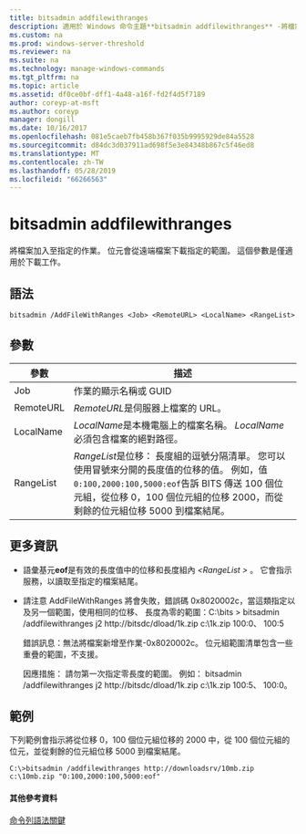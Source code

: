 ```yaml
---
title: bitsadmin addfilewithranges
description: 適用於 Windows 命令主題**bitsadmin addfilewithranges** -將檔案加入至指定的作業。 位元會從遠端檔案下載指定的範圍。
ms.custom: na
ms.prod: windows-server-threshold
ms.reviewer: na
ms.suite: na
ms.technology: manage-windows-commands
ms.tgt_pltfrm: na
ms.topic: article
ms.assetid: df0ce0bf-dff1-4a48-a16f-fd2f4d5f7189
author: coreyp-at-msft
ms.author: coreyp
manager: dongill
ms.date: 10/16/2017
ms.openlocfilehash: 081e5caeb7fb458b367f035b9995929de84a5528
ms.sourcegitcommit: d84dc3d037911ad698f5e3e84348b867c5f46ed8
ms.translationtype: MT
ms.contentlocale: zh-TW
ms.lasthandoff: 05/28/2019
ms.locfileid: "66266563"
---
```

# <a name="bitsadmin-addfilewithranges"></a>bitsadmin addfilewithranges

將檔案加入至指定的作業。 位元會從遠端檔案下載指定的範圍。 這個參數是僅適用於下載工作。

## <a name="syntax"></a>語法

```
bitsadmin /AddFileWithRanges <Job> <RemoteURL> <LocalName> <RangeList>
```

## <a name="parameters"></a>參數

|參數|描述|
|---------|-----------|
|Job|作業的顯示名稱或 GUID|
|RemoteURL|*RemoteURL*是伺服器上檔案的 URL。|
|LocalName|*LocalName*是本機電腦上的檔案名稱。 *LocalName*必須包含檔案的絕對路徑。|
|RangeList|*RangeList*是位移： 長度組的逗號分隔清單。 您可以使用冒號來分開的長度值的位移的值。 例如，值`0:100,2000:100,5000:eof`告訴 BITS 傳送 100 個位元組，從位移 0，100 個位元組的位移 2000，而從剩餘的位元組位移 5000 到檔案結尾。|

## <a name="more-information"></a>更多資訊

-   語彙基元**eof**是有效的長度值中的位移和長度組內 *\<RangeList >* 。 它會指示服務，以讀取至指定的檔案結尾。
-   請注意 AddFileWithRanges 將會失敗，錯誤碼 0x8020002c，當這類指定以及另一個範圍，使用相同的位移、 長度為零的範圍：C:\bits > bitsadmin /addfilewithranges j2 http://bitsdc/dload/1k.zip c:\1k.zip 100:0、 100:5

    錯誤訊息：無法將檔案新增至作業-0x8020002c。 位元組範圍清單包含一些重疊的範圍，不支援。

    因應措施： 請勿第一次指定零長度的範圍。 例如： bitsadmin /addfilewithranges j2 http://bitsdc/dload/1k.zip c:\1k.zip 100:5、 100:0。

## <a name="examples"></a>範例

下列範例會指示將從位移 0，100 個位元組位移的 2000 中，從 100 個位元組的位元，並從剩餘的位元組位移 5000 到檔案結尾。
```
C:\>bitsadmin /addfilewithranges http://downloadsrv/10mb.zip c:\10mb.zip "0:100,2000:100,5000:eof"
```

#### <a name="additional-references"></a>其他參考資料

[命令列語法關鍵](command-line-syntax-key.md)